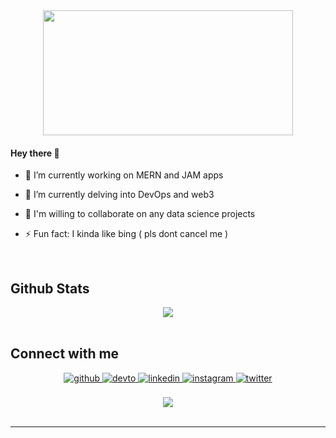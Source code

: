 <div align="center">
<img src="https://media.giphy.com/media/Titt7WbFzurny/giphy.gif" align="center" height="200" width="400" />
</div>  
  

#### Hey there 👋  
  

- 🔭 I’m currently working on MERN and JAM apps  
  

- 🌱 I’m currently delving into DevOps and web3  
  

- 👯 I'm willing to collaborate on any data science projects  
  

- ⚡ Fun fact: I kinda like bing ( pls dont cancel me )  
  

<br/>  


## Github Stats  
<div align="center"><img src="https://github-readme-stats.vercel.app/api?username=thetribunalcode&show_icons=true&count_private=true&hide_border=true" align="center" /></div>  

<br/>  


## Connect with me  
<div align="center">
<a href="https://github.com/thetribunalcode" target="_blank">
<img src=https://img.shields.io/badge/github-%2324292e.svg?&style=for-the-badge&logo=github&logoColor=white alt=github style="margin-bottom: 5px;" />
</a>
<a href="https://dev.to/Thetribunalcode" target="_blank">
<img src=https://img.shields.io/badge/dev.to-%2308090A.svg?&style=for-the-badge&logo=dev.to&logoColor=white alt=devto style="margin-bottom: 5px;" />
</a>
<a href="https://linkedin.com/in/ullas-rajesh" target="_blank">
<img src=https://img.shields.io/badge/linkedin-%231E77B5.svg?&style=for-the-badge&logo=linkedin&logoColor=white alt=linkedin style="margin-bottom: 5px;" />
</a>
<a href="https://instagram.com/_ullasraj_" target="_blank">
<img src=https://img.shields.io/badge/instagram-%23000000.svg?&style=for-the-badge&logo=instagram&logoColor=white alt=instagram style="margin-bottom: 5px;" />
</a>
<a href="https://twitter.com/notullas" target="_blank">
<img src=https://img.shields.io/badge/twitter-%2300acee.svg?&style=for-the-badge&logo=twitter&logoColor=white alt=twitter style="margin-bottom: 5px;" />
</a>  
</div>  
  

<br/>  

<div align="center">
<img src="https://komarev.com/ghpvc/?username=rishavanand&&style=flat-square" align="center" />
</div>  

<br />

----
